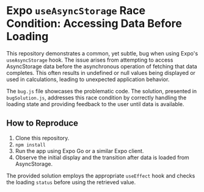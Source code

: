 # Expo `useAsyncStorage` Race Condition: Accessing Data Before Loading

This repository demonstrates a common, yet subtle, bug when using Expo's `useAsyncStorage` hook. The issue arises from attempting to access AsyncStorage data before the asynchronous operation of fetching that data completes.  This often results in undefined or null values being displayed or used in calculations, leading to unexpected application behavior.

The `bug.js` file showcases the problematic code. The solution, presented in `bugSolution.js`, addresses this race condition by correctly handling the loading state and providing feedback to the user until data is available.

## How to Reproduce

1. Clone this repository.
2. `npm install`
3. Run the app using Expo Go or a similar Expo client.
4. Observe the initial display and the transition after data is loaded from AsyncStorage.

The provided solution employs the appropriate `useEffect` hook and checks the loading `status` before using the retrieved value.